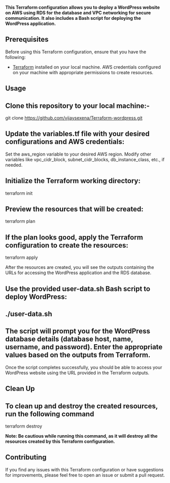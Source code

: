 **This Terraform configuration allows you to deploy a WordPress website on AWS using RDS for the database and VPC networking for secure communication. It also includes a Bash script for deploying the WordPress application.**

## Prerequisites

Before using this Terraform configuration, ensure that you have the following:

- [Terraform](https://www.terraform.io/downloads.html) installed on your local machine.
AWS credentials configured on your machine with appropriate permissions to create resources.

## Usage

## Clone this repository to your local machine:-
git clone https://github.com/vijaysexena/Terraform-wordpress.git 


## Update the variables.tf file with your desired configurations and AWS credentials:
Set the aws_region variable to your desired AWS region.
Modify other variables like vpc_cidr_block, subnet_cidr_blocks, db_instance_class, etc., if needed.


## Initialize the Terraform working directory:
terraform init


## Preview the resources that will be created:
terraform plan


## If the plan looks good, apply the Terraform configuration to create the resources:
terraform apply


After the resources are created, you will see the outputs containing the URLs for accessing the WordPress application and the RDS database.

## Use the provided user-data.sh Bash script to deploy WordPress:
## ./user-data.sh
## The script will prompt you for the WordPress database details (database host, name, username, and password). Enter the appropriate values based on the outputs from Terraform.

Once the script completes successfully, you should be able to access your WordPress website using the URL provided in the Terraform outputs.



## Clean Up
## To clean up and destroy the created resources, run the following command
terraform destroy


**Note: Be cautious while running this command, as it will destroy all the resources created by this Terraform configuration.**


## Contributing
If you find any issues with this Terraform configuration or have suggestions for improvements, please feel free to open an issue or submit a pull request.
